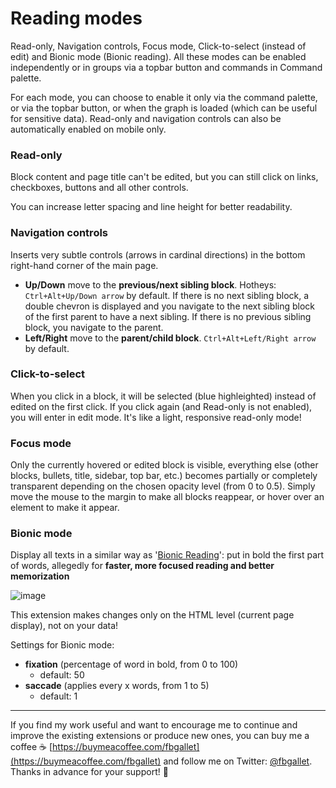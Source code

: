 # Reading modes

Read-only, Navigation controls, Focus mode, Click-to-select (instead of edit) and Bionic mode (Bionic reading). All these modes can be enabled independently or in groups via a topbar button and commands in Command palette.



For each mode, you can choose to enable it only via the command palette, or via the topbar button, or when the graph is loaded (which can be useful for sensitive data). Read-only and navigation controls can also be automatically enabled on mobile only.

### Read-only

Block content and page title can't be edited, but you can still click on links, checkboxes, buttons and all other controls.

You can increase letter spacing and line height for better readability.

### Navigation controls

Inserts very subtle controls (arrows in cardinal directions) in the bottom right-hand corner of the main page.

- **Up/Down** move to the **previous/next sibling block**. Hotheys: `Ctrl+Alt+Up/Down arrow` by default. If there is no next sibling block, a double chevron is displayed and you navigate to the next sibling block of the first parent to have a next sibling. If there is no previous sibling block, you navigate to the parent.
- **Left/Right** move to the **parent/child block**. `Ctrl+Alt+Left/Right arrow` by default.

### Click-to-select

When you click in a block, it will be selected (blue highleighted) instead of edited on the first click. If you click again (and Read-only is not enabled), you will enter in edit mode. It's like a light, responsive read-only mode!

### Focus mode

Only the currently hovered or edited block is visible, everything else (other blocks, bullets, title, sidebar, top bar, etc.) becomes partially or completely transparent depending on the chosen opacity level (from 0 to 0.5). Simply move the mouse to the margin to make all blocks reappear, or hover over an element to make it appear.

### Bionic mode
Display all texts in a similar way as '[Bionic Reading](https://bionic-reading.com)': put in bold the first part of words, allegedly for **faster, more focused reading and better memorization**

![image](https://user-images.githubusercontent.com/74436347/178007300-263361a9-d901-4c59-b2c5-bd9a42c2aa36.png)

This extension makes changes only on the HTML level (current page display), not on your data!

Settings for Bionic mode:
  - **fixation** (percentage of word in bold, from 0 to 100)          
      - default: 50
  - **saccade** (applies every x words, from 1 to 5)          
      - default: 1

---------------
If you find my work useful and want to encourage me to continue and improve the existing extensions or produce new ones, you can buy me a coffee ☕ [https://buymeacoffee.com/fbgallet](https://buymeacoffee.com/fbgallet) and follow me on Twitter: [@fbgallet](https://twitter.com/fbgallet).
Thanks in advance for your support! 🙏
